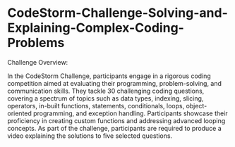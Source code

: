 # CodeStorm-Challenge-Solving-and-Explaining-Complex-Coding-Problems

Challenge Overview:

In the CodeStorm Challenge, participants engage in a rigorous coding competition aimed at evaluating their programming, problem-solving, and communication skills. They tackle 30 challenging coding questions, covering a spectrum of topics such as data types, indexing, slicing, operators, in-built functions, statements, conditionals, loops, object-oriented programming, and exception handling. Participants showcase their proficiency in creating custom functions and addressing advanced looping concepts. As part of the challenge, participants are required to produce a video explaining the solutions to five selected questions.



